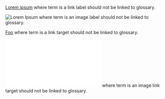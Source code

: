 [Lorem ipsum](./Headline.md) where term is a link label should not be linked to glossary.

![Lorem Ipsum](./Headline) where term is an image label should not be linked to glossary.

[Foo](dolor.md) where term is a link target should not be linked to glossary.

![Foo](dolor.md) where term is an image link target should not be linked to glossary.
